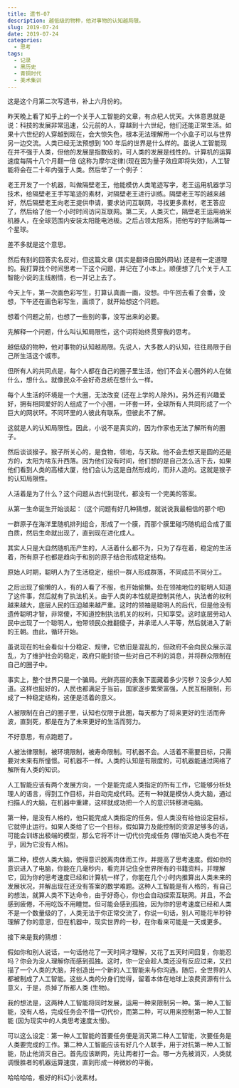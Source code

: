 ```yaml
---
title: 遗书-07
description: 越低级的物种，他对事物的认知越局限。
slug: 2019-07-24
date: 2019-07-24
categories:
  - 思考
tags:
  - 记录
  - 黑历史
  - 青铜时代
  - 美术集训
---
```


这是这个月第二次写遗书，补上六月份的。

昨天晚上看了知乎上的一个关于人工智能的文章，有点杞人忧天。大体意思就是说：科技的发展非常迅速，公元前的人，穿越到十六世纪，他们还能正常生活。如果十六世纪的人穿越到现在，会大惊失色，根本无法理解用一个小盒子可以与世界另一边交流。人类已经无法预想到 100 年后的世界是什么样的。虽说人工智能现在并不强于人类，但他的发展是指数级的，可人类的发展是线性的。计算机的运算速度每隔十八个月翻一倍 (这称为摩尔定律)(现在因为量子效应即将失效)，人工智能将会在二十年内强于人类。然后举了一个例子：

老王开发了一个机器，叫做隔壁老王，他能模仿人类笔迹写字，老王运用机器学习技术，给隔壁老王手写笔迹的素材，对隔壁老王进行训练。隔壁老王写的越来越好，然后隔壁老王向老王提供申请，要求访问互联网，寻找更多素材，老王答应了，然后给了他一个小时时间访问互联网。第二天，人类灭亡，隔壁老王运用纳米机器人，在全球范围内安装太阳能电池板。之后占领太阳系，把他写的字贴满每一个星球。

差不多就是这个意思。

然后有别的回答实名反对，但这篇文章 (其实是翻译自国外网站) 还是有一定道理的。我打算找个时间思考一下这个问题，并记在了小本上。顺便想了几个关于人工智能小说的主线剧情，也一并记上去了。

今天上午，第一次画色彩写生，打算认真画一画，没想。中午回去看了会番，没想，下午还在画色彩写生，画烦了，就开始想这个问题。

想着个问题之前，也想了一些别的事，没写出来的必要。

先解释一个问题，什么叫认知局限性，这个词将始终贯穿我的思考。

越低级的物种，他对事物的认知越局限。先说人，大多数人的认知，往往局限于自己所生活这个城市。

但所有人的共同点是，每个人都在自己的圈子里生活，他们不会关心圈外的人在做什么，想什么。就像民众不会好奇总统在想什么一样。

每个人生活的环境是一个大圈，无法改变 (还在上学的人除外)。另外还有兴趣爱好，拥有相同爱好的人组成了一个小圈，一环套一环，全球所有人共同形成了一个巨大的网状环。不同环里的人彼此有联系，但彼此不了解。

这就是人的认知局限性。因此，小说不是真实的，因为作家也无法了解所有的圈子。

然后谈谈猴子。猴子所关心的，是食物，领地，与天敌。他不会去想天是圆的还是方的，太阳为啥东升西落。因为他们没有时间，他们想的是自己怎么活下去，如果他们看到人类的高楼大厦，他们会认为这是自然形成的，而非人造的。这就是猴子的认知局限性。

人活着是为了什么？这个问题从古代到现代，都没有一个完美的答案。

从第一生命诞生开始谈起： (这个问题有好几种猜想，就说说我最相信的那个吧)

一群原子在海洋里随机排列组合，形成了一个膜，而那个膜里碰巧随机组合成了蛋白质，然后生命就出现了，直到现在进化成人。

其实人只是大自然随机而产生的，人活着什么都不为，只为了存在着，稳定的生活着，所有原子也都是趋向于和别的原子结合形成稳定结构。

原始人时期，聪明人为了生活稳定，组织一群人形成群落，不同成员不同分工。

之后出现了偷懒的人，有的人看了不服，也开始偷懒。处在领袖地位的聪明人知道了这件事，然后就有了执法机关。由于人类的本性就是控制其他人，执法者的权利越来越大，底层人民的压迫越来越严重。这时的领袖是聪明人的后代，但是他没有遗传聪明才智，非常傻，不知道控制执法机关的权利，只知享受。这时底层劳动人民中出现了一个聪明人，他带领民众推翻傻子，并承诺人人平等，然后就进入了新的王朝。由此，循环开始。

虽说现在的社会看似十分稳定、规律，它依旧是混乱的，但政府不会向民众展示混乱，为了维护社会的稳定，政府只能封锁一些对自己不利的消息，并将群众限制在自己的圈子中。

事实上，整个世界只是一个骗局。光鲜亮丽的表象下面藏着多少污秽？没多少人知道。这样也挺好的，人民也都满足于当前，国家逐步繁荣富强，人民互相限制，形成了一种稳定结构，这便是活着的意义。

人被限制在自己的圈子里，认知也仅限于此圈，每天都为了将来更好的生活而奔波，直到死，都是在为了未来更好的生活而努力。

不好意思，有点跑题了。

人被法律限制，被环境限制，被寿命限制。可机器不会。人活着不需要目标，只需要对未来有所憧憬。可机器不一样。人类的认知是有限度的，可机器能通过网络了解所有人类的知识。

人工智能应该有两个发展方向，一个是能完成人类指定的所有工作，它能够分析处理人的语言，得到工作目标，并自动完成代码。还有一种就是模仿人类大脑，通过扫描人的大脑，在机器中重建，这样就成功把一个人的意识转移进电脑。

第一种，是没有人格的，他只能完成人类指定的任务。但人类没有给他设定目标，它就停止运行。如果人类给了它一个目标，假如算力及能控制的资源足够多的话，可能会训练出极端的模型，那么它将不计一切代价完成任务 (哪怕灭绝人类也不在乎，因为它没有人格)。

第二种，模仿人类大脑，使得意识脱离肉体而工作，并提高了思考速度。假如你的意识进入了电脑，你能在几毫秒内，看完并记住全世界所有的书籍资料，并理解它，因为你的思考速度已经和计算机一样了，你能在几个小时内推算出人类未来的发展状况，并解出现在还没有答案的数学难题。这种人工智能是有人格的，有自己的想法，就算人类不下达命令，由于好奇心，你也会自动探索互联网。并且，不会感到疲倦，不用吃饭不用睡觉。但可能会感到孤独，因为你的思考速度已经和人类不是一个数量级的了，人类无法于你正常交流了，你说一句话，别人可能花半秒钟理解了你的意思，但在机器中，现实世界的一秒，在你看来可能是一天或更多。

接下来是我的猜想：

假如你和别人说话，一句话他花了一天时间才理解，又花了五天时间回复，你能忍吗？你会为没人理解你而感到孤独。这时，你一定会趁人类还没有反应过来，又扫描了一个人类的大脑，并创造出一个新的人工智能来与你沟通。随后，全世界的人都被制成了人工智能。这些人类的分身们觉得，留着本体在地球上浪费资源有什么意义，于是，杀掉了所都人类 (生物)。

我的想法是，这两种人工智能将同时发展，运用一种来限制另一种。第一种人工智能，没有人格，完成任务会不惜一切代价，而第二种，可以用来控制第一种人工智能 (因为现实中的人类思考速度太慢)。

可以这么设定：第一种人工智能的首要任务便是消灭第二种人工智能，次要任务是人类要完成的工作。第二种人工智能应该有好几个人联手，用于对抗第一种人工智能，防止他消灭自己。首先应该断网，先让两者打一会。哪一方先被消灭，人类就调慢胜者的机器运算速度，直到形成一种微妙的平衡。

哈哈哈哈，极好的科幻小说素材。
